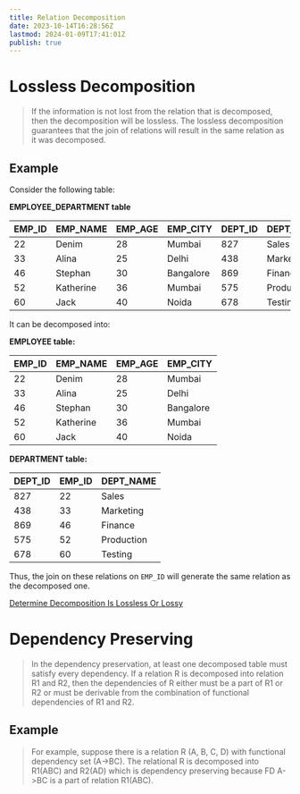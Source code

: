 ```yaml
---
title: Relation Decomposition
date: 2023-10-14T16:28:56Z
lastmod: 2024-01-09T17:41:01Z
publish: true
---
```


# Lossless Decomposition

> If the information is not lost from the relation that is decomposed, then the decomposition will be lossless.
> The lossless decomposition guarantees that the join of relations will result in the same relation as it was decomposed.

## Example

Consider the following table:

**EMPLOYEE_DEPARTMENT table**

|EMP_ID|EMP_NAME|EMP_AGE|EMP_CITY|DEPT_ID|DEPT_NAME|
| --------| -----------| ---------| -----------| ---------| ------------|
|22|Denim|28|Mumbai|827|Sales|
|33|Alina|25|Delhi|438|Marketing|
|46|Stephan|30|Bangalore|869|Finance|
|52|Katherine|36|Mumbai|575|Production|
|60|Jack|40|Noida|678|Testing|

It can be decomposed into:

**EMPLOYEE table:** 

|EMP_ID|EMP_NAME|EMP_AGE|EMP_CITY|
| --------| -----------| ---------| -----------|
|22|Denim|28|Mumbai|
|33|Alina|25|Delhi|
|46|Stephan|30|Bangalore|
|52|Katherine|36|Mumbai|
|60|Jack|40|Noida|

**DEPARTMENT table:** 

|DEPT_ID|EMP_ID|DEPT_NAME|
| ---------| --------| ------------|
|827|22|Sales|
|438|33|Marketing|
|869|46|Finance|
|575|52|Production|
|678|60|Testing|

Thus, the join on these relations on `EMP_ID` will generate the same relation as the decomposed one.

[Determine Decomposition Is Lossless Or Lossy](https://tinyurl.com/22l66q5g)

# Dependency Preserving

> In the dependency preservation, at least one decomposed table must satisfy every dependency.
> If a relation R is decomposed into relation R1 and R2, then the dependencies of R either must be a part of R1 or R2 or must be derivable from the combination of functional dependencies of R1 and R2.

## Example

> For example, suppose there is a relation R (A, B, C, D) with functional dependency set (A->BC). The relational R is decomposed into R1(ABC) and R2(AD) which is dependency preserving because FD A->BC is a part of relation R1(ABC).
